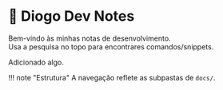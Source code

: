 # 👋 Diogo Dev Notes

Bem-vindo às minhas notas de desenvolvimento.  
Usa a pesquisa no topo para encontrares comandos/snippets.

Adicionado algo.

!!! note "Estrutura"
    A navegação reflete as subpastas de `docs/`.
